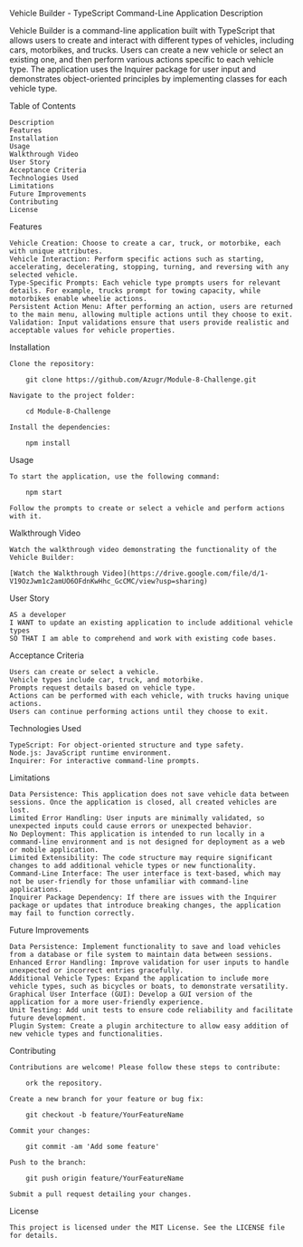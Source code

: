 Vehicle Builder - TypeScript Command-Line Application
Description

Vehicle Builder is a command-line application built with TypeScript that allows users to create and interact with different types of vehicles, including cars, motorbikes, and trucks. Users can create a new vehicle or select an existing one, and then perform various actions specific to each vehicle type. The application uses the Inquirer package for user input and demonstrates object-oriented principles by implementing classes for each vehicle type.

Table of Contents

    Description
    Features
    Installation
    Usage
    Walkthrough Video
    User Story
    Acceptance Criteria
    Technologies Used
    Limitations
    Future Improvements
    Contributing
    License

Features

    Vehicle Creation: Choose to create a car, truck, or motorbike, each with unique attributes.
    Vehicle Interaction: Perform specific actions such as starting, accelerating, decelerating, stopping, turning, and reversing with any selected vehicle.
    Type-Specific Prompts: Each vehicle type prompts users for relevant details. For example, trucks prompt for towing capacity, while motorbikes enable wheelie actions.
    Persistent Action Menu: After performing an action, users are returned to the main menu, allowing multiple actions until they choose to exit.
    Validation: Input validations ensure that users provide realistic and acceptable values for vehicle properties.

Installation

    Clone the repository:

        git clone https://github.com/Azugr/Module-8-Challenge.git

    Navigate to the project folder:

        cd Module-8-Challenge

    Install the dependencies:

        npm install

Usage

    To start the application, use the following command:

        npm start

    Follow the prompts to create or select a vehicle and perform actions with it.

    
Walkthrough Video

    Watch the walkthrough video demonstrating the functionality of the Vehicle Builder:

    [Watch the Walkthrough Video](https://drive.google.com/file/d/1-V19OzJwm1c2amUO6OFdnKwHhc_GcCMC/view?usp=sharing)




User Story

    AS a developer
    I WANT to update an existing application to include additional vehicle types
    SO THAT I am able to comprehend and work with existing code bases.

Acceptance Criteria

    Users can create or select a vehicle.
    Vehicle types include car, truck, and motorbike.
    Prompts request details based on vehicle type.
    Actions can be performed with each vehicle, with trucks having unique actions.
    Users can continue performing actions until they choose to exit.

Technologies Used

    TypeScript: For object-oriented structure and type safety.
    Node.js: JavaScript runtime environment.
    Inquirer: For interactive command-line prompts.

Limitations

    Data Persistence: This application does not save vehicle data between sessions. Once the application is closed, all created vehicles are lost.
    Limited Error Handling: User inputs are minimally validated, so unexpected inputs could cause errors or unexpected behavior.
    No Deployment: This application is intended to run locally in a command-line environment and is not designed for deployment as a web or mobile application.
    Limited Extensibility: The code structure may require significant changes to add additional vehicle types or new functionality.
    Command-Line Interface: The user interface is text-based, which may not be user-friendly for those unfamiliar with command-line applications.
    Inquirer Package Dependency: If there are issues with the Inquirer package or updates that introduce breaking changes, the application may fail to function correctly.

Future Improvements

    Data Persistence: Implement functionality to save and load vehicles from a database or file system to maintain data between sessions.
    Enhanced Error Handling: Improve validation for user inputs to handle unexpected or incorrect entries gracefully.
    Additional Vehicle Types: Expand the application to include more vehicle types, such as bicycles or boats, to demonstrate versatility.
    Graphical User Interface (GUI): Develop a GUI version of the application for a more user-friendly experience.
    Unit Testing: Add unit tests to ensure code reliability and facilitate future development.
    Plugin System: Create a plugin architecture to allow easy addition of new vehicle types and functionalities.

Contributing

    Contributions are welcome! Please follow these steps to contribute:

        ork the repository.

    Create a new branch for your feature or bug fix:

        git checkout -b feature/YourFeatureName

    Commit your changes:

        git commit -am 'Add some feature'

    Push to the branch:

        git push origin feature/YourFeatureName

    Submit a pull request detailing your changes.

License

    This project is licensed under the MIT License. See the LICENSE file for details.